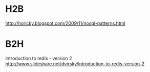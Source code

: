 # H2B
http://horicky.blogspot.com/2009/11/nosql-patterns.html

# B2H
Introduction to redis - version 2
<br>http://www.slideshare.net/dvirsky/introduction-to-redis-version-2






